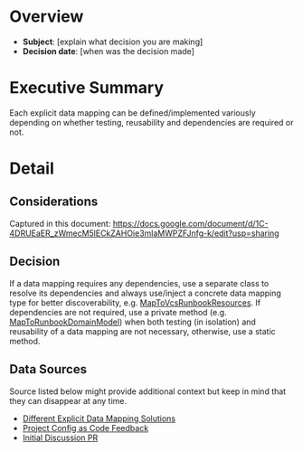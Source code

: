 # Overview

- **Subject**: [explain what decision you are making]
- **Decision date**: [when was the decision made]

# Executive Summary

Each explicit data mapping can be defined/implemented variously depending on whether testing, reusability and dependencies are required or not.

# Detail

## Considerations

Captured in this document: https://docs.google.com/document/d/1C-4DRUEaER_zWmecM5lECkZAHOie3mlaMWPZFJnfg-k/edit?usp=sharing

## Decision

If a data mapping requires any dependencies, use a separate class to resolve its dependencies and always use/inject a concrete data mapping type for better discoverability, e.g. [MapToVcsRunbookResources](https://github.com/OctopusDeploy/OctopusDeploy/blob/4702ef0677895d7d41f22af337e0d66f736f787c/source/Octopus.Server/Web/Mapping/MapToVcsRunbookResources.cs#L12). If dependencies are not required, use a private method (e.g. [MapToRunbookDomainModel](https://github.com/OctopusDeploy/OctopusDeploy/compare/spike-tenant-domain-model...spike-tenant-domain-model-runbooks#diff-a5c39abbfe2fc86ceb6451588fa356b4a2d73ed1504d87f1a230686ee6c5bd6eR89)) when both testing (in isolation) and reusability of a data mapping are not necessary, otherwise, use a static method.

## Data Sources

Source listed below might provide additional context but keep in mind that they can disappear at any time.

- [Different Explicit Data Mapping Solutions](https://docs.google.com/document/d/1C-4DRUEaER_zWmecM5lECkZAHOie3mlaMWPZFJnfg-k/edit?usp=sharing)
- [Project Config as Code Feedback](https://octopusdeploy.slack.com/archives/C01AJE4K3T2/p1602486226148900)
- [Initial Discussion PR](https://github.com/OctopusDeploy/Architecture/pull/21)